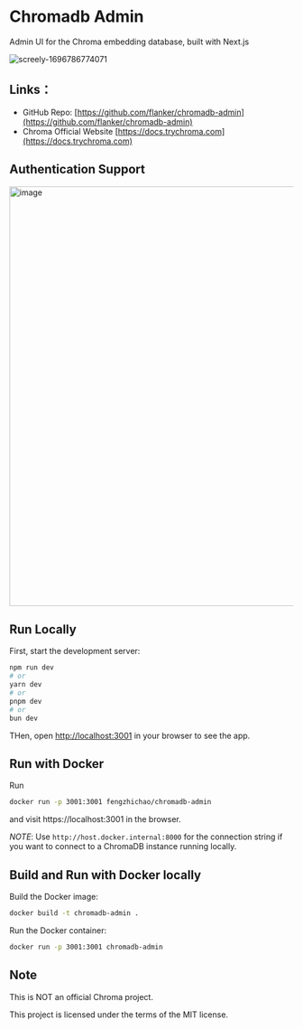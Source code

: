 # Chromadb Admin

Admin UI for the Chroma embedding database, built with Next.js

![screely-1696786774071](https://github.com/flanker/chromadb-admin/assets/109811/6d4369d4-d10c-49f7-8342-89849f271dbe)

## Links：

* GitHub Repo: [https://github.com/flanker/chromadb-admin](https://github.com/flanker/chromadb-admin)
* Chroma Official Website [https://docs.trychroma.com](https://docs.trychroma.com)

## Authentication Support

<img width="743" alt="image" src="https://github.com/flanker/chromadb-admin/assets/109811/c15cab9a-db80-4e2f-b732-a3bd5ef557da">

## Run Locally

First, start the development server:

```bash
npm run dev
# or
yarn dev
# or
pnpm dev
# or
bun dev
```

THen, open [http://localhost:3001](http://localhost:3001) in your browser to see the app.

## Run with Docker

Run

```bash
docker run -p 3001:3001 fengzhichao/chromadb-admin
```

and visit https://localhost:3001⁠ in the browser.

*NOTE*: Use `http://host.docker.internal:8000` for the connection string if you want to connect to a ChromaDB instance running locally.

## Build and Run with Docker locally

Build the Docker image:

```bash
docker build -t chromadb-admin .
```

Run the Docker container:

```bash
docker run -p 3001:3001 chromadb-admin
```

## Note

This is NOT an official Chroma project.

This project is licensed under the terms of the MIT license.
